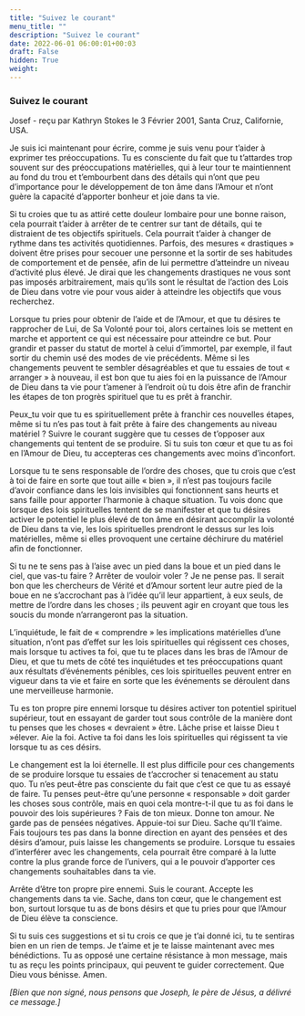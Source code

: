 ```yaml
---
title: "Suivez le courant"
menu_title: ""
description: "Suivez le courant"
date: 2022-06-01 06:00:01+00:03
draft: False
hidden: True
weight:
---
```

### Suivez le courant

Josef - reçu par Kathryn Stokes le 3 Février 2001, Santa Cruz, Californie, USA.

Je suis ici maintenant pour écrire, comme je suis venu pour t’aider à exprimer tes préoccupations. Tu es consciente du fait que tu t’attardes trop souvent sur des préoccupations matérielles, qui à leur tour te maintiennent au fond du trou et t’embourbent dans des détails qui n’ont que peu d’importance pour le développement de ton âme dans l’Amour et n’ont guère la capacité d’apporter bonheur et joie dans ta vie.

Si tu croies que tu as attiré cette douleur lombaire pour une bonne raison, cela pourrait t’aider à arrêter de te centrer sur tant de détails, qui te distraient de tes objectifs spirituels. Cela pourrait t’aider à changer de rythme dans tes activités quotidiennes. Parfois, des mesures « drastiques » doivent être prises pour secouer une personne et la sortir de ses habitudes de comportement et de pensée, afin de lui permettre d’atteindre un niveau d’activité plus élevé. Je dirai que les changements drastiques ne vous sont pas imposés arbitrairement, mais qu’ils sont le résultat de l’action des Lois de Dieu dans votre vie pour vous aider à atteindre les objectifs que vous recherchez.

Lorsque tu pries pour obtenir de l’aide et de l’Amour, et que tu désires te rapprocher de Lui, de Sa Volonté pour toi, alors certaines lois se mettent en marche et apportent ce qui est nécessaire pour atteindre ce but. Pour grandir et passer du statut de mortel à celui d’immortel, par exemple, il faut sortir du chemin usé des modes de vie précédents. Même si les changements peuvent te sembler désagréables et que tu essaies de tout « arranger » à nouveau, il est bon que tu aies foi en la puissance de l’Amour de Dieu dans ta vie pour t’amener à l’endroit où tu dois être afin de franchir les étapes de ton progrès spirituel que tu es prêt à franchir.

Peux_tu voir que tu es spirituellement prête à franchir ces nouvelles étapes, même si tu n’es pas tout à fait prête à faire des changements au niveau matériel ? Suivre le courant suggère que tu cesses de t’opposer aux changements qui tentent de se produire. Si tu suis ton cœur et que tu as foi en l’Amour de Dieu, tu accepteras ces changements avec moins d’inconfort.

Lorsque tu te sens responsable de l’ordre des choses, que tu crois que c’est à toi de faire en sorte que tout aille « bien », il n’est pas toujours facile d’avoir confiance dans les lois invisibles qui fonctionnent sans heurts et sans faille pour apporter l’harmonie à chaque situation. Tu vois donc que lorsque des lois spirituelles tentent de se manifester et que tu désires activer le potentiel le plus élevé de ton âme en désirant accomplir la volonté de Dieu dans ta vie, les lois spirituelles prendront le dessus sur les lois matérielles, même si elles provoquent une certaine déchirure du matériel afin de fonctionner.

Si tu ne te sens pas à l’aise avec un pied dans la boue et un pied dans le ciel, que vas-tu faire ? Arrêter de vouloir voler ? Je ne pense pas. Il serait bon que les chercheurs de Vérité et d’Amour sortent leur autre pied de la boue en ne s’accrochant pas à l’idée qu’il leur appartient, à eux seuls, de mettre de l’ordre dans les choses ; ils peuvent agir en croyant que tous les soucis du monde n’arrangeront pas la situation.

L’inquiétude, le fait de « comprendre » les implications matérielles d’une situation, n’ont pas d’effet sur les lois spirituelles qui régissent ces choses, mais lorsque tu actives ta foi, que tu te places dans les bras de l’Amour de Dieu, et que tu mets de côté tes inquiétudes et tes préoccupations quant aux résultats d’événements pénibles, ces lois spirituelles peuvent entrer en vigueur dans ta vie et faire en sorte que les événements se déroulent dans une merveilleuse harmonie.

Tu es ton propre pire ennemi lorsque tu désires activer ton potentiel spirituel supérieur, tout en essayant de garder tout sous contrôle de la manière dont tu penses que les choses « devraient » être. Lâche prise et laisse Dieu t »élever. Aie la foi. Active ta foi dans les lois spirituelles qui régissent ta vie lorsque tu as ces désirs.

Le changement est la loi éternelle. Il est plus difficile pour ces changements de se produire lorsque tu essaies de t’accrocher si tenacement au statu quo. Tu n’es peut-être pas consciente du fait que c’est ce que tu as essayé de faire. Tu penses peut-être qu’une personne « responsable » doit garder les choses sous contrôle, mais en quoi cela montre-t-il que tu as foi dans le pouvoir des lois supérieures ? Fais de ton mieux. Donne ton amour. Ne garde pas de pensées négatives. Appuie-toi sur Dieu. Sache qu’Il t’aime. Fais toujours tes pas dans la bonne direction en ayant des pensées et des désirs d’amour, puis laisse les changements se produire. Lorsque tu essaies d’interférer avec les changements, cela pourrait être comparé à la lutte contre la plus grande force de l’univers, qui a le pouvoir d’apporter ces changements souhaitables dans ta vie.

Arrête d’être ton propre pire ennemi. Suis le courant. Accepte les changements dans ta vie. Sache, dans ton cœur, que le changement est bon, surtout lorsque tu as de bons désirs et que tu pries pour que l’Amour de Dieu élève ta conscience.

Si tu suis ces suggestions et si tu crois ce que je t’ai donné ici, tu te sentiras bien en un rien de temps. Je t’aime et je te laisse maintenant avec mes bénédictions. Tu as opposé une certaine résistance à mon message, mais tu as reçu les points principaux, qui peuvent te guider correctement. Que Dieu vous bénisse. Amen.

*[Bien que non signé, nous pensons que Joseph, le père de Jésus, a délivré ce message.]*
